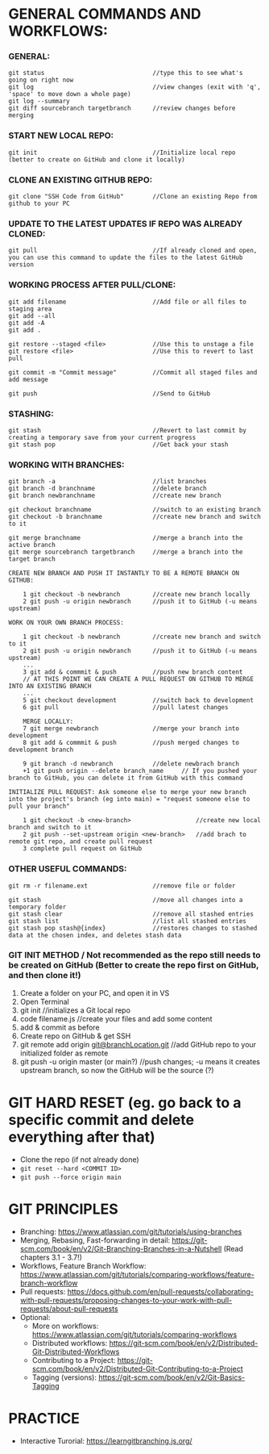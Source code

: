 # GENERAL COMMANDS AND WORKFLOWS:

### GENERAL:

    git status                              //type this to see what's going on right now
    git log                                 //view changes (exit with 'q', 'space' to move down a whole page)
    git log --summary
    git diff sourcebranch targetbranch      //review changes before merging

### START NEW LOCAL REPO:

    git init                                //Initialize local repo (better to create on GitHub and clone it locally)

### CLONE AN EXISTING GITHUB REPO:

    git clone "SSH Code from GitHub"        //Clone an existing Repo from github to your PC

### UPDATE TO THE LATEST UPDATES IF REPO WAS ALREADY CLONED:

    git pull                                //If already cloned and open, you can use this command to update the files to the latest GitHub version

### WORKING PROCESS AFTER PULL/CLONE:

    git add filename                        //Add file or all files to staging area
    git add --all
    git add -A
    git add .
    
    git restore --staged <file>             //Use this to unstage a file
    git restore <file>                      //Use this to revert to last pull

    git commit -m "Commit message"          //Commit all staged files and add message

    git push                                //Send to GitHub

### STASHING:

    git stash                               //Revert to last commit by creating a temporary save from your current progress
    git stash pop                           //Get back your stash

### WORKING WITH BRANCHES:

    git branch -a                           //list branches
    git branch -d branchname                //delete branch
    git branch newbranchname                //create new branch

    git checkout branchname                 //switch to an existing branch
    git checkout -b branchname              //create new branch and switch to it

    git merge branchname                    //merge a branch into the active branch
    git merge sourcebranch targetbranch     //merge a branch into the target branch

    CREATE NEW BRANCH AND PUSH IT INSTANTLY TO BE A REMOTE BRANCH ON GITHUB:
        
        1 git checkout -b newbranch         //create new branch locally
        2 git push -u origin newbranch      //push it to GitHub (-u means upstream)

    WORK ON YOUR OWN BRANCH PROCESS:

        1 git checkout -b newbranch         //create new branch and switch to it
        2 git push -u origin newbranch      //push it to GitHub (-u means upstream)
        ...
        3 git add & commmit & push          //push new branch content
        // AT THIS POINT WE CAN CREATE A PULL REQUEST ON GITHUB TO MERGE INTO AN EXISTING BRANCH
        ...
        5 git checkout development          //switch back to development
        6 git pull                          //pull latest changes

        MERGE LOCALLY:
        7 git merge newbranch               //merge your branch into development
        8 git add & commmit & push          //push merged changes to development branch

        9 git branch -d newbranch           //delete newbrach branch
        +1 git push origin --delete branch_name     // If you pushed your branch to GitHub, you can delete it from GitHub with this command
    
    INITIALIZE PULL REQUEST: Ask someone else to merge your new branch into the project's branch (eg into main) = "request someone else to pull your branch"

        1 git checkout -b <new-branch>                  //create new local branch and switch to it
        2 git push --set-upstream origin <new-branch>   //add brach to remote git repo, and create pull request
        3 complete pull request on GitHub

### OTHER USEFUL COMMANDS:

    git rm -r filename.ext                  //remove file or folder

    git stash                               //move all changes into a temporary folder
    git stash clear                         //remove all stashed entries
    git stash list                          //list all stashed entries
    git stash pop stash@{index}             //restores changes to stashed data at the chosen index, and deletes stash data

### GIT INIT METHOD / Not recommended as the repo still needs to be created on GitHub (Better to create the repo first on GitHub, and then clone it!)

1. Create a folder on your PC, and open it in VS
2. Open Terminal
3. git init                                      //initializes a Git local repo
4. code filename.js                              //create your files and add some content
5. add & commit as before
6. Create repo on GitHub & get SSH
7. git remote add origin git@branchLocation.git  //add GitHub repo to your initialized folder as remote
8. git push -u origin master (or main?)          //push changes; -u means it creates upstream branch, so now the GitHub will be the source (?)

# GIT HARD RESET (eg. go back to a specific commit and delete everything after that)
- Clone the repo (if not already done)
- `git reset --hard <COMMIT ID>`
- `git push --force origin main`

# GIT PRINCIPLES
- Branching: https://www.atlassian.com/git/tutorials/using-branches
- Merging, Rebasing, Fast-forwarding in detail: https://git-scm.com/book/en/v2/Git-Branching-Branches-in-a-Nutshell (Read chapters 3.1 - 3.7!)
- Workflows, Feature Branch Workflow: https://www.atlassian.com/git/tutorials/comparing-workflows/feature-branch-workflow
- Pull requests: https://docs.github.com/en/pull-requests/collaborating-with-pull-requests/proposing-changes-to-your-work-with-pull-requests/about-pull-requests
- Optional:
    - More on workflows: https://www.atlassian.com/git/tutorials/comparing-workflows
    - Distributed workflows: https://git-scm.com/book/en/v2/Distributed-Git-Distributed-Workflows
    - Contributing to a Project: https://git-scm.com/book/en/v2/Distributed-Git-Contributing-to-a-Project
    - Tagging (versions): https://git-scm.com/book/en/v2/Git-Basics-Tagging

# PRACTICE
- Interactive Turorial: https://learngitbranching.js.org/